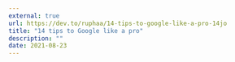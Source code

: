 ```yaml
---
external: true
url: https://dev.to/ruphaa/14-tips-to-google-like-a-pro-14jo
title: "14 tips to Google like a pro"
description: ""
date: 2021-08-23
---
```

